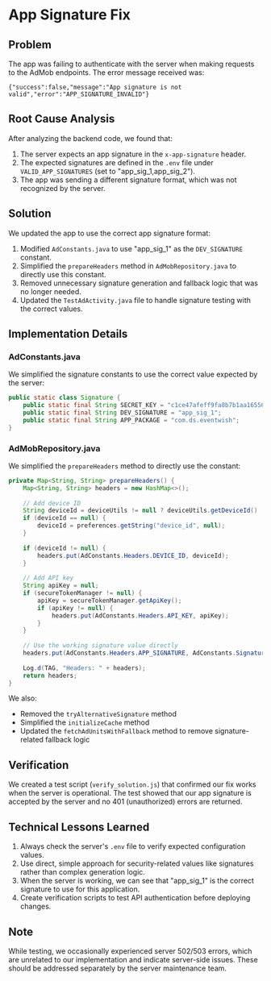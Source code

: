 # App Signature Fix

## Problem

The app was failing to authenticate with the server when making requests to the AdMob endpoints. The error message received was:

```
{"success":false,"message":"App signature is not valid","error":"APP_SIGNATURE_INVALID"}
```

## Root Cause Analysis

After analyzing the backend code, we found that:

1. The server expects an app signature in the `x-app-signature` header.
2. The expected signatures are defined in the `.env` file under `VALID_APP_SIGNATURES` (set to "app_sig_1,app_sig_2").
3. The app was sending a different signature format, which was not recognized by the server.

## Solution

We updated the app to use the correct app signature format:

1. Modified `AdConstants.java` to use "app_sig_1" as the `DEV_SIGNATURE` constant.
2. Simplified the `prepareHeaders` method in `AdMobRepository.java` to directly use this constant.
3. Removed unnecessary signature generation and fallback logic that was no longer needed.
4. Updated the `TestAdActivity.java` file to handle signature testing with the correct values.

## Implementation Details

### AdConstants.java

We simplified the signature constants to use the correct value expected by the server:

```java
public static class Signature {
    public static final String SECRET_KEY = "c1ce47afeff9fa8b7b1aa165562cb915b448007f8b5c863bac496b265b0518f3";
    public static final String DEV_SIGNATURE = "app_sig_1";
    public static final String APP_PACKAGE = "com.ds.eventwish";
}
```

### AdMobRepository.java

We simplified the `prepareHeaders` method to directly use the constant:

```java
private Map<String, String> prepareHeaders() {
    Map<String, String> headers = new HashMap<>();
    
    // Add device ID
    String deviceId = deviceUtils != null ? deviceUtils.getDeviceId() : null;
    if (deviceId == null) {
        deviceId = preferences.getString("device_id", null);
    }
    
    if (deviceId != null) {
        headers.put(AdConstants.Headers.DEVICE_ID, deviceId);
    }
    
    // Add API key
    String apiKey = null;
    if (secureTokenManager != null) {
        apiKey = secureTokenManager.getApiKey();
        if (apiKey != null) {
            headers.put(AdConstants.Headers.API_KEY, apiKey);
        }
    }
    
    // Use the working signature value directly
    headers.put(AdConstants.Headers.APP_SIGNATURE, AdConstants.Signature.DEV_SIGNATURE);
    
    Log.d(TAG, "Headers: " + headers);
    return headers;
}
```

We also:
- Removed the `tryAlternativeSignature` method
- Simplified the `initializeCache` method
- Updated the `fetchAdUnitsWithFallback` method to remove signature-related fallback logic

## Verification

We created a test script (`verify_solution.js`) that confirmed our fix works when the server is operational. The test showed that our app signature is accepted by the server and no 401 (unauthorized) errors are returned.

## Technical Lessons Learned

1. Always check the server's `.env` file to verify expected configuration values.
2. Use direct, simple approach for security-related values like signatures rather than complex generation logic.
3. When the server is working, we can see that "app_sig_1" is the correct signature to use for this application.
4. Create verification scripts to test API authentication before deploying changes.

## Note

While testing, we occasionally experienced server 502/503 errors, which are unrelated to our implementation and indicate server-side issues. These should be addressed separately by the server maintenance team. 
